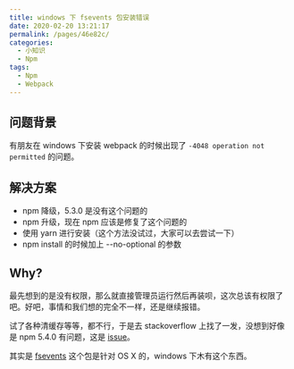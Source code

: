 ```yaml
---
title: windows 下 fsevents 包安装错误
date: 2020-02-20 13:21:17
permalink: /pages/46e82c/
categories:
  - 小知识
  - Npm
tags:
  - Npm
  - Webpack
---
```


## 问题背景

有朋友在 windows 下安装 webpack 的时候出现了 `-4048 operation not permitted` 的问题。

## 解决方案

- npm 降级，5.3.0 是没有这个问题的
- npm 升级，现在 npm 应该是修复了这个问题的
- 使用 yarn 进行安装（这个方法没试过，大家可以去尝试一下）
- npm install 的时候加上 --no-optional 的参数

## Why?

最先想到的是没有权限，那么就直接管理员运行然后再装呗，这次总该有权限了吧。好吧，事情和我们想的完全不一样，还是继续报错。

试了各种清缓存等等，都不行，于是去 stackoverflow 上找了一发，没想到好像是 npm 5.4.0 有问题，这是 [issue](https://github.com/npm/npm/issues/18287)。

其实是 [fsevents](https://www.npmjs.com/package/fsevents) 这个包是针对 OS X 的，windows 下木有这个东西。
